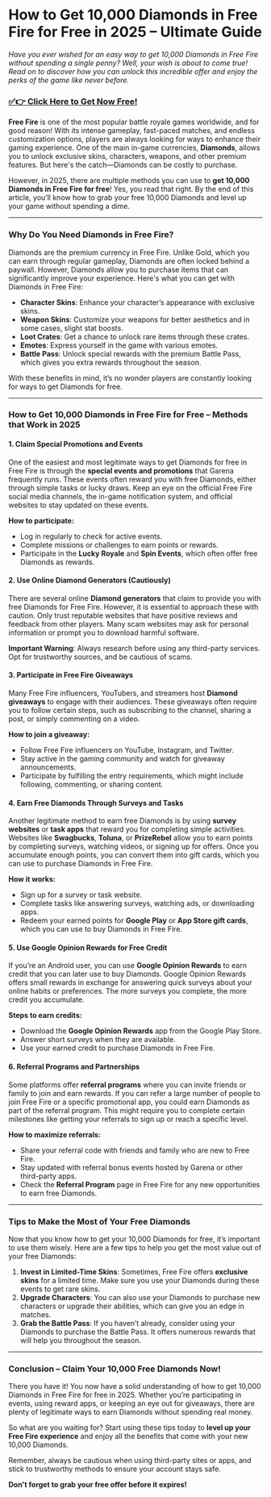 # How to Get 10,000 Diamonds in Free Fire for Free in 2025 – Ultimate Guide

*Have you ever wished for an easy way to get 10,000 Diamonds in Free Fire without spending a single penny? Well, your wish is about to come true! Read on to discover how you can unlock this incredible offer and enjoy the perks of the game like never before.*

### [✅👉 Click Here to Get Now Free!](https://rewardshere.xyz/free/fire/free/)

**Free Fire** is one of the most popular battle royale games worldwide, and for good reason! With its intense gameplay, fast-paced matches, and endless customization options, players are always looking for ways to enhance their gaming experience. One of the main in-game currencies, **Diamonds**, allows you to unlock exclusive skins, characters, weapons, and other premium features. But here's the catch—Diamonds can be costly to purchase. 

However, in 2025, there are multiple methods you can use to **get 10,000 Diamonds in Free Fire for free**! Yes, you read that right. By the end of this article, you’ll know how to grab your free 10,000 Diamonds and level up your game without spending a dime.

---

### **Why Do You Need Diamonds in Free Fire?**

Diamonds are the premium currency in Free Fire. Unlike Gold, which you can earn through regular gameplay, Diamonds are often locked behind a paywall. However, Diamonds allow you to purchase items that can significantly improve your experience. Here's what you can get with Diamonds in Free Fire:

- **Character Skins**: Enhance your character’s appearance with exclusive skins.
- **Weapon Skins**: Customize your weapons for better aesthetics and in some cases, slight stat boosts.
- **Loot Crates**: Get a chance to unlock rare items through these crates.
- **Emotes**: Express yourself in the game with various emotes.
- **Battle Pass**: Unlock special rewards with the premium Battle Pass, which gives you extra rewards throughout the season.

With these benefits in mind, it’s no wonder players are constantly looking for ways to get Diamonds for free. 

---

### **How to Get 10,000 Diamonds in Free Fire for Free – Methods that Work in 2025**

#### **1. Claim Special Promotions and Events**

One of the easiest and most legitimate ways to get Diamonds for free in Free Fire is through the **special events and promotions** that Garena frequently runs. These events often reward you with free Diamonds, either through simple tasks or lucky draws. Keep an eye on the official Free Fire social media channels, the in-game notification system, and official websites to stay updated on these events.

**How to participate:**
- Log in regularly to check for active events.
- Complete missions or challenges to earn points or rewards.
- Participate in the **Lucky Royale** and **Spin Events**, which often offer free Diamonds as rewards.

#### **2. Use Online Diamond Generators (Cautiously)**

There are several online **Diamond generators** that claim to provide you with free Diamonds for Free Fire. However, it is essential to approach these with caution. Only trust reputable websites that have positive reviews and feedback from other players. Many scam websites may ask for personal information or prompt you to download harmful software.

**Important Warning**: Always research before using any third-party services. Opt for trustworthy sources, and be cautious of scams.

#### **3. Participate in Free Fire Giveaways**

Many Free Fire influencers, YouTubers, and streamers host **Diamond giveaways** to engage with their audiences. These giveaways often require you to follow certain steps, such as subscribing to the channel, sharing a post, or simply commenting on a video.

**How to join a giveaway:**
- Follow Free Fire influencers on YouTube, Instagram, and Twitter.
- Stay active in the gaming community and watch for giveaway announcements.
- Participate by fulfilling the entry requirements, which might include following, commenting, or sharing content.

#### **4. Earn Free Diamonds Through Surveys and Tasks**

Another legitimate method to earn free Diamonds is by using **survey websites** or **task apps** that reward you for completing simple activities. Websites like **Swagbucks**, **Toluna**, or **PrizeRebel** allow you to earn points by completing surveys, watching videos, or signing up for offers. Once you accumulate enough points, you can convert them into gift cards, which you can use to purchase Diamonds in Free Fire.

**How it works:**
- Sign up for a survey or task website.
- Complete tasks like answering surveys, watching ads, or downloading apps.
- Redeem your earned points for **Google Play** or **App Store gift cards**, which you can use to buy Diamonds in Free Fire.

#### **5. Use Google Opinion Rewards for Free Credit**

If you’re an Android user, you can use **Google Opinion Rewards** to earn credit that you can later use to buy Diamonds. Google Opinion Rewards offers small rewards in exchange for answering quick surveys about your online habits or preferences. The more surveys you complete, the more credit you accumulate.

**Steps to earn credits:**
- Download the **Google Opinion Rewards** app from the Google Play Store.
- Answer short surveys when they are available.
- Use your earned credit to purchase Diamonds in Free Fire.

#### **6. Referral Programs and Partnerships**

Some platforms offer **referral programs** where you can invite friends or family to join and earn rewards. If you can refer a large number of people to join Free Fire or a specific promotional app, you could earn Diamonds as part of the referral program. This might require you to complete certain milestones like getting your referrals to sign up or reach a specific level.

**How to maximize referrals:**
- Share your referral code with friends and family who are new to Free Fire.
- Stay updated with referral bonus events hosted by Garena or other third-party apps.
- Check the **Referral Program** page in Free Fire for any new opportunities to earn free Diamonds.

---

### **Tips to Make the Most of Your Free Diamonds**

Now that you know how to get your 10,000 Diamonds for free, it’s important to use them wisely. Here are a few tips to help you get the most value out of your free Diamonds:

1. **Invest in Limited-Time Skins**: Sometimes, Free Fire offers **exclusive skins** for a limited time. Make sure you use your Diamonds during these events to get rare skins.
2. **Upgrade Characters**: You can also use your Diamonds to purchase new characters or upgrade their abilities, which can give you an edge in matches.
3. **Grab the Battle Pass**: If you haven’t already, consider using your Diamonds to purchase the Battle Pass. It offers numerous rewards that will help you throughout the season.

---

### **Conclusion – Claim Your 10,000 Free Diamonds Now!**

There you have it! You now have a solid understanding of how to get 10,000 Diamonds in Free Fire for free in 2025. Whether you’re participating in events, using reward apps, or keeping an eye out for giveaways, there are plenty of legitimate ways to earn Diamonds without spending real money. 

So what are you waiting for? Start using these tips today to **level up your Free Fire experience** and enjoy all the benefits that come with your new 10,000 Diamonds. 

Remember, always be cautious when using third-party sites or apps, and stick to trustworthy methods to ensure your account stays safe.

**Don't forget to grab your free offer before it expires!**
